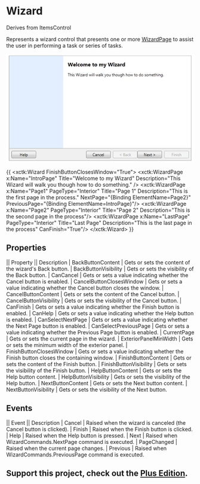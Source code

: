 # Wizard
Derives from ItemsControl

Represents a wizard control that presents one or more [WizardPage](WizardPage) to assist the user in performing a task or series of tasks.

![](Wizard_wizard.jpg)

{{
        <xctk:Wizard FinishButtonClosesWindow="True">
            <xctk:WizardPage x:Name="IntroPage" 
                                   Title="Welcome to my Wizard"
                                   Description="This Wizard will walk you though how to do something." />
            <xctk:WizardPage x:Name="Page1" PageType="Interior"
                                   Title="Page 1"
                                   Description="This is the first page in the process."
                                   NextPage="{Binding ElementName=Page2}"
                                   PreviousPage="{Binding ElementName=IntroPage}"/>
            <xctk:WizardPage x:Name="Page2" PageType="Interior"
                                   Title="Page 2"
                                   Description="This is the second page in the process"/>
            <xctk:WizardPage x:Name="LastPage" PageType="Interior"
                                   Title="Last Page"
                                   Description="This is the last page in the process"
                                   CanFinish="True"/>
        </xctk:Wizard>
}}

## Properties
|| Property || Description
| BackButtonContent | Gets or sets the content of the wizard's Back button.
| BackButtonVisibility | Gets or sets the visibility of the Back button.
| CanCancel | Gets or sets a value indicating whether the Cancel button is enabled.
| CancelButtonClosesWindow | Gets or sets a value indicating whether the Cancel button closes the window.
| CancelButtonContent | Gets or sets the content of the Cancel button.
| CancelButtonVisibility | Gets or sets the visibility of the Cancel button.
| CanFinish | Gets or sets a value indicating whether the Finish button is enabled.
| CanHelp | Gets or sets a value indicating whether the Help button is enabled.
| CanSelectNextPage | Gets or sets a value indicating whether the Next Page button is enabled.
| CanSelectPreviousPage | Gets or sets a value indicating whether the Previous Page button is enabled.
| CurrentPage | Gets or sets the current page in the wizard.
| ExteriorPanelMinWidth | Gets or sets the minimum width of the exterior panel.
| FinishButtonClosesWindow | Gets or sets a value indicating whether the Finish button closes the containing window.
| FinishButtonContent | Gets or sets the content of the Finish button. 
| FinishButtonVisibility | Gets or sets the visibility of the Finish button.
| HelpButtonContent | Gets or sets the Help button content.
| HelpButtonVisibility | Gets or sets the visibility of the Help button.
| NextButtonContent |  Gets or sets the Next button content. 
| NextButtonVisibility | Gets or sets the visibility of the Next button.

## Events
|| Event || Description
| Cancel |  Raised when the wizard is canceled (the Cancel button is clicked).
| Finish | Raised when the Finish button is clicked.
| Help |  Raised when the Help button is pressed.
| Next | Raised when WizardCommands.NextPage command is executed.
| PageChanged | Raised when the current page changes.
| Previous | Raised when WizardCommands.PreviousPage command is executed.

**Support this project, check out the [Plus Edition](https://xceed.com/xceed-toolkit-plus-for-wpf/).**
---